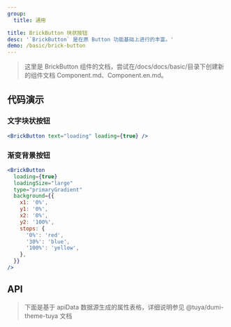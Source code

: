 ```yaml
---
group:
  title: 通用

title: BrickButton 块状按钮
desc: '`BrickButton` 是在原 Button 功能基础上进行的丰富。'
demo: /basic/brick-button
---
```


> 这里是 BrickButton 组件的文档，尝试在/docs/docs/basic/目录下创建新的组件文档 Component.md、Component.en.md。

## 代码演示

### 文字块状按钮

```jsx
<BrickButton text="loading" loading={true} />
```

### 渐变背景按钮

```jsx
<BrickButton
  loading={true}
  loadingSize="large"
  type="primaryGradient"
  background={{
    x1: '0%',
    y1: '0%',
    x2: '0%',
    y2: '100%',
    stops: {
      '0%': 'red',
      '30%': 'blue',
      '100%': 'yellow',
    },
  }}
/>
```

## API

> 下面是基于 apiData 数据源生成的属性表格，详细说明参见 @tuya/dumi-theme-tuya 文档

<API name="BrickButtonProps"></API>
